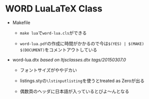 WORD LuaLaTeX Class
===

- Makefile
	+ `make lua`で`word-lua.cls`ができる

	+ `word-lua.pdf`の作成に時間がかかるので今は`$(YES) | $(MAKE) $(DOCUMENT)`をコメントアウトしている

- word-lua.dtx *based on ltjsclasses.dtx tags/20150307.0*

	+ フォントサイズがややデカい

	+ listings.styの`\lstinputlisting`を使うとtreated as Zeroが出る

	+ 偶数頁のヘッダに日本語が入っているとびよ～んとなる
